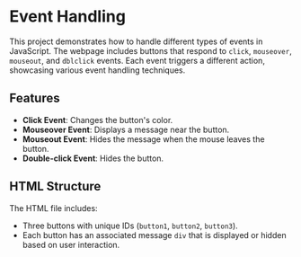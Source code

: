 # Event Handling 

This project demonstrates how to handle different types of events in JavaScript. The webpage includes buttons that respond to `click`, `mouseover`, `mouseout`, and `dblclick` events. Each event triggers a different action, showcasing various event handling techniques.

## Features

- **Click Event**: Changes the button's color.
- **Mouseover Event**: Displays a message near the button.
- **Mouseout Event**: Hides the message when the mouse leaves the button.
- **Double-click Event**: Hides the button.

## HTML Structure

The HTML file includes:
- Three buttons with unique IDs (`button1`, `button2`, `button3`).
- Each button has an associated message `div` that is displayed or hidden based on user interaction.
